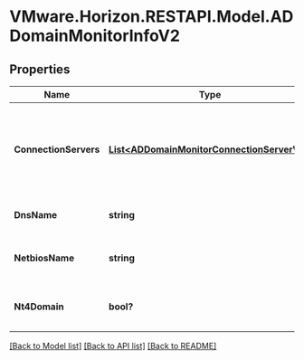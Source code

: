 # VMware.Horizon.RESTAPI.Model.ADDomainMonitorInfoV2
## Properties

Name | Type | Description | Notes
------------ | ------------- | ------------- | -------------
**ConnectionServers** | [**List&lt;ADDomainMonitorConnectionServerV2&gt;**](ADDomainMonitorConnectionServerV2.md) | Information about the AD Domain connections from each of the connection servers. | [optional] 
**DnsName** | **string** | The DNS name for the domain. | 
**NetbiosName** | **string** | The NetBIOS name for the domain. | 
**Nt4Domain** | **bool?** | If this is an NT4 domain or not. | 

[[Back to Model list]](../README.md#documentation-for-models) [[Back to API list]](../README.md#documentation-for-api-endpoints) [[Back to README]](../README.md)

